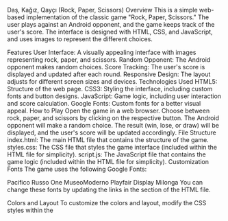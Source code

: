Daş, Kağız, Qayçı (Rock, Paper, Scissors)
Overview
This is a simple web-based implementation of the classic game "Rock, Paper, Scissors." The user plays against an Android opponent, and the game keeps track of the user's score. The interface is designed with HTML, CSS, and JavaScript, and uses images to represent the different choices.

Features
User Interface: A visually appealing interface with images representing rock, paper, and scissors.
Random Opponent: The Android opponent makes random choices.
Score Tracking: The user's score is displayed and updated after each round.
Responsive Design: The layout adjusts for different screen sizes and devices.
Technologies Used
HTML5: Structure of the web page.
CSS3: Styling the interface, including custom fonts and button designs.
JavaScript: Game logic, including user interaction and score calculation.
Google Fonts: Custom fonts for a better visual appeal.
How to Play
Open the game in a web browser.
Choose between rock, paper, and scissors by clicking on the respective button.
The Android opponent will make a random choice.
The result (win, lose, or draw) will be displayed, and the user's score will be updated accordingly.
File Structure
index.html: The main HTML file that contains the structure of the game.
styles.css: The CSS file that styles the game interface (included within the HTML file for simplicity).
script.js: The JavaScript file that contains the game logic (included within the HTML file for simplicity).
Customization
Fonts
The game uses the following Google Fonts:

Pacifico
Russo One
MuseoModerno
Playfair Display
Milonga
You can change these fonts by updating the links in the <head> section of the HTML file.

Colors and Layout
To customize the colors and layout, modify the CSS styles within the <style> tags in the HTML file. Key elements to style include:

#sec and #komp for the player's and opponent's sections.
button for the choice buttons.
#xal and #xal1 for the score display.
Game Logic
The game logic is handled by JavaScript functions:

das(), kagiz(), and qayci() set the user's choice.
emel() generates a random choice for the Android opponent.
netice() determines the result of the round and updates the score.
Running the Game
To run the game, simply open the index.html file in a web browser. No additional setup or dependencies are required.

Contribution
Feel free to fork the repository and submit pull requests for any improvements or new features. For major changes, please open an issue first to discuss what you would like to change.

License
This project is licensed under the MIT License. See the LICENSE file for details.

Acknowledgements
Thanks to Google Fonts for providing beautiful fonts.
Images are sourced from Imgur.
